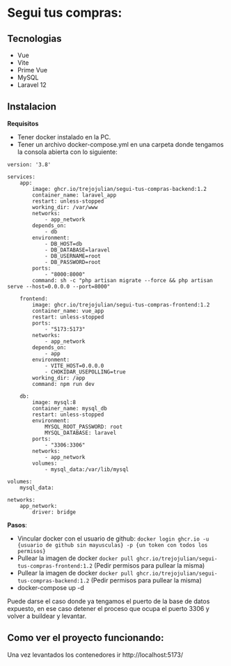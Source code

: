 
# Segui tus compras:

## Tecnologias

- Vue
- Vite
- Prime Vue
- MySQL
- Laravel 12

## Instalacion

**Requisitos**

- Tener docker instalado en la PC.
- Tener un archivo docker-compose.yml en una carpeta donde tengamos la consola abierta con lo siguiente:

```
version: '3.8'

services:
    app:
        image: ghcr.io/trejojulian/segui-tus-compras-backend:1.2
        container_name: laravel_app
        restart: unless-stopped
        working_dir: /var/www
        networks:
            - app_network
        depends_on:
            - db
        environment:
            - DB_HOST=db
            - DB_DATABASE=laravel
            - DB_USERNAME=root
            - DB_PASSWORD=root
        ports:
            - "8000:8000"
        command: sh -c "php artisan migrate --force && php artisan serve --host=0.0.0.0 --port=8000"

    frontend:
        image: ghcr.io/trejojulian/segui-tus-compras-frontend:1.2
        container_name: vue_app
        restart: unless-stopped
        ports:
            - "5173:5173"
        networks:
            - app_network
        depends_on:
            - app
        environment:
            - VITE_HOST=0.0.0.0
            - CHOKIDAR_USEPOLLING=true
        working_dir: /app
        command: npm run dev 

    db:
        image: mysql:8
        container_name: mysql_db
        restart: unless-stopped
        environment:
            MYSQL_ROOT_PASSWORD: root
            MYSQL_DATABASE: laravel
        ports:
            - "3306:3306"
        networks:
            - app_network
        volumes:
            - mysql_data:/var/lib/mysql

volumes:
    mysql_data:

networks:
    app_network:
        driver: bridge

```

**Pasos**:

- Vincular docker con el usuario de github: `docker login ghcr.io -u {usuario de github sin mayusculas} -p {un token con todos los permisos}`
- Pullear la imagen de docker `docker pull ghcr.io/trejojulian/segui-tus-compras-frontend:1.2` (Pedir permisos para pullear la misma)
- Pullear la imagen de docker `docker pull ghcr.io/trejojulian/segui-tus-compras-backend:1.2` (Pedir permisos para pullear la misma)
- docker-compose up -d

Puede darse el caso donde ya tengamos el puerto de la base de datos expuesto, en ese caso detener el proceso que ocupa el puerto 3306 y volver a buildear y levantar.

## Como ver el proyecto funcionando:

Una vez levantados los contenedores ir http://localhost:5173/
